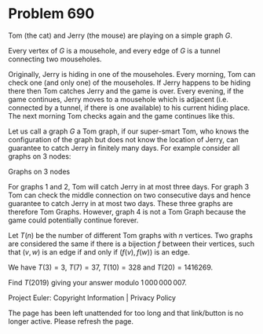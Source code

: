 #   Problem 690

   Tom (the cat) and Jerry (the mouse) are playing on a simple graph $G$.

   Every vertex of $G$ is a mousehole, and every edge of $G$ is a tunnel
   connecting two mouseholes.

   Originally, Jerry is hiding in one of the mouseholes.
   Every morning, Tom can check one (and only one) of the mouseholes. If
   Jerry happens to be hiding there then Tom catches Jerry and the game is
   over.
   Every evening, if the game continues, Jerry moves to a mousehole which is
   adjacent (i.e. connected by a tunnel, if there is one available) to his
   current hiding place. The next morning Tom checks again and the game
   continues like this.

   Let us call a graph $G$ a Tom graph, if our super-smart Tom, who knows the
   configuration of the graph but does not know the location of Jerry, can
   guarantee to catch Jerry in finitely many days. For example consider all
   graphs on 3 nodes:

   Graphs on 3 nodes

   For graphs 1 and 2, Tom will catch Jerry in at most three days. For graph
   3 Tom can check the middle connection on two consecutive days and hence
   guarantee to catch Jerry in at most two days. These three graphs are
   therefore Tom Graphs. However, graph 4 is not a Tom Graph because the game
   could potentially continue forever.

   Let $T(n)$ be the number of different Tom graphs with $n$ vertices. Two
   graphs are considered the same if there is a bijection $f$ between their
   vertices, such that $(v,w)$ is an edge if and only if $(f(v),f(w))$ is an
   edge.

   We have $T(3) = 3$, $T(7) = 37$, $T(10) = 328$ and $T(20) = 1416269$.

   Find $T(2019)$ giving your answer modulo $1\,000\,000\,007$.

   Project Euler: Copyright Information | Privacy Policy

   The page has been left unattended for too long and that link/button is no
   longer active. Please refresh the page.
